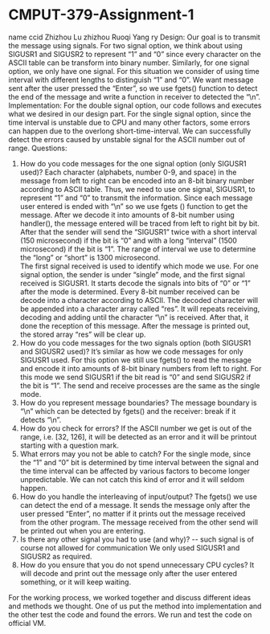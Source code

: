 # CMPUT-379-Assignment-1

name		ccid
Zhizhou Lu	zhizhou
Ruoqi Yang	ry
Design:
	Our goal is to transmit the message using signals. For two signal option, we think about using SIGUSR1 and SIGUSR2 to represent “1” and “0” since every character on the ASCII table can be transform into binary number. Similarly, for one signal option, we only have one signal. For this situation we consider of using time interval with different lengths to distinguish “1” and “0”.
	We want message sent after the user pressed the “Enter”, so we use fgets() function to detect the end of the message and write a function in receiver to detected the “\n”.
Implementation:
	For the double signal option, our code follows and executes what we desired in our design part. For the single signal option, since the time interval is unstable due to CPU and many other factors, some errors can happen due to the overlong short-time-interval. We can successfully detect the errors caused by unstable signal for the ASCII number out of range. 
Questions:
1.	How do you code messages for the one signal option (only SIGUSR1 used)?
Each character (alphabets, number 0-9, and space) in the message from left to right can be encoded into an 8-bit binary number according to ASCII table. Thus, we need to use one signal, SIGUSR1, to represent “1” and “0” to transmit the information. 
Since each message user entered is ended with “\n” so we use fgets () function to get the message. After we decode it into amounts of 8-bit number using handler(), the message entered will be traced from left to right bit by bit. After that the sender will send the “SIGUSR1” twice with a short interval (150 microsecond) if the bit is “0” and with a long “interval” (1500 microsecond) if the bit is “1”. The range of interval we use to determine the “long” or “short” is 1300 microsecond.  
The first signal received is used to identify which mode we use. For one signal option, the sender is under “single” mode, and the first signal received is SIGUSR1. It starts decode the signals into bits of “0” or “1” after the mode is determined. Every 8-bit number received can be decode into a character according to ASCII. The decoded character will be appended into a character array called “res”. It will repeats receiving, decoding and adding until the character “\n” is received. After that, it done the reception of this message. After the message is printed out, the stored array “res” will be clear up. 
2.	How do you code messages for the two signals option (both SIGUSR1 and SIGUSR2 used)?
It’s similar as how we code messages for only SIGUSR1 used. For this option we still use fgets() to read the message and encode it into amounts of 8-bit binary numbers from left to right. For this mode we send SIGUSR1 if the bit read is “0” and send SIGUSR2 if the bit is “1”.
The send and receive processes are the same as the single mode.
3.	How do you represent message boundaries?
The message boundary is “\n” which can be detected by fgets() and the receiver: break if it detects “\n”.
4.	How do you check for errors?
If the ASCII number we get is out of the range, i.e. [32, 126], it will be detected as an error and it will be printout starting with a question mark.
5.	What errors may you not be able to catch?
For the single mode, since the “1” and “0” bit is determined by time interval between the signal and the time interval can be affected by various factors to become longer unpredictable. We can not catch this kind of error and it will seldom happen.
6.	How do you handle the interleaving of input/output?
The fgets() we use can detect the end of a message. It sends the message only after the user pressed “Enter”, no matter if it prints out the message received from the other program.
The message received from the other send will be printed out when you are entering.
7.	Is there any other signal you had to use (and why)? -- such signal is of course not allowed for communication
We only used SIGUSR1 and SIGUSR2 as required.
8.	How do you ensure that you do not spend unnecessary CPU cycles?
It will decode and print out the message only after the user entered something, or it will keep waiting.


For the working process, we worked together and discuss different ideas and methods we thought. One of us put the method into implementation and the other test the code and found the errors.
We run and test the code on official VM.
